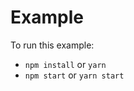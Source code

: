 # Example

To run this example:

- `npm install` or `yarn`
- `npm start` or `yarn start`

<!--  -->
